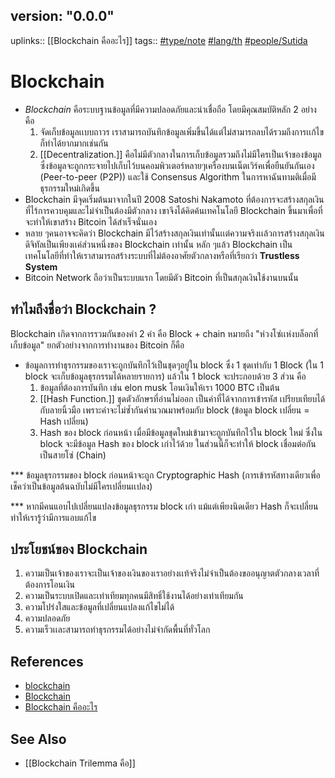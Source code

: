 ## version: "0.0.0"

uplinks:: [[Blockchain คืออะไร]]
tags:: [](app://obsidian.md/index.html#type/note)[#type/note](app://obsidian.md/index.html#type/note) [](app://obsidian.md/index.html#lang/th)[#lang/th](app://obsidian.md/index.html#lang/th) [](app://obsidian.md/index.html#people/Sutida)[#people/Sutida](app://obsidian.md/index.html#people/Sutida)

# Blockchain
- *Blockchain* คือระบบฐานข้อมูลที่มีความปลอดภัยและน่าเชื่อถือ โดยมีคุณสมบัติหลัก 2 อย่าง คือ 
	1. จัดเก็บข้อมูลเเบบถาวร เราสามารถบันทึกข้อมูลเพิ่มขึ้นได้แต่ไม่สามารถลบได้รวมถึงการเเก้ไขก็ทำได้ยากมากเช่นกัน
	2. [[Decentralization.]] คือไม่มีตัวกลางในการเก็บข้อมูลรวมถึงไม่มีใครเป็นเจ้าของข้อมูล ซึ่งข้อมูลจะถูกกระจายไปเก็บไว้บนคอมพิวเตอร์หลายๆเครื่องบนเน็ตเวิร์คเพื่อยืนยันกันเอง (Peer-to-peer (P2P)) และใช้ Consensus Algorithm ในการหาฉันทามติเมื่อมีธุรกรรมใหม่เกิดขึ้น
- Blockchain มีจุดเริ่มต้นมาจากในปี 2008  Satoshi Nakamoto ที่ต้องการจะสร้างสกุลเงินที่ไร้การควบคุมและไม่จำเป็นต้องมีตัวกลาง เขาจึงได้คิดค้นเทคโนโลยี Blockchain ขึ้นมาเพื่อที่จะทำให้เขาสร้าง Bitcoin ได้สำเร็จนั่นเอง
- หลาย ๆคนอาจจะคิดว่า Blockchain มีไว้สร้างสกุลเงินเท่านั้นเเต่ความจริงเเล้วการสร้างสกุลเงินดิจิทัลเป็นเพียงเเค่ส่วนหนึ่งของ Blockchain เท่านั้น หลัก ๆแล้ว Blockchain เป็นเทคโนโลยีที่ทำให้เราสามารถสร้างระบบที่ไม่ต้องอาศัยตัวกลางหรือที่เรียกว่า **Trustless System**
- Bitcoin Network ถือว่าเป็นระบบแรก โดยมีตัว Bitcoin ที่เป็นสกุลเงินใช้งานบนนั้น
 
## ทำไมถึงชื่อว่า Blockchain ? 
 Blockchain เกิดจากการรวมกันของคำ 2 คำ คือ Block  + chain หมายถึง "ห่วงโซ่เเห่งบล็อกที่เก็บข้อมูล" ยกตัวอย่างจากการทำงานของ Bitcoin ก็คือ 
 - ข้อมูลการทำธุรกรรมของเราจะถูกบันทึกไว้เป็นชุดๆอยู่ใน block  ซึ่ง 1 ชุดเท่ากับ 1 Block (ใน 1 block จะเก็บข้อมูลธุรกรรมได้หลายรายการ) แล้วใน 1 block จะประกอบด้วย 3 ส่วน คือ
	 1. ข้อมูลที่ต้องการบันทึก เช่น elon musk โอนเงินให้เรา 1000 BTC เป็นต้น
	 2. [[Hash Function.]] ชุดตัวอักษรที่อ่านไม่ออก เป็นค่าที่ได้จากการเข้ารหัส เปรียบเทียบได้กับลายนิ้วมือ เพราะค่าจะไม่ซ้ำกันคำนวณมาพร้อมกับ block (ข้อมูล block เปลี่ยน = Hash เปลี่ยน)
	 3. Hash ของ block ก่อนหน้า เมื่อมีข้อมูลชุดใหม่เข้ามาจะถูกบันทึกไว้ใน block ใหม่ ซึ่งใน block จะมีข้อมูล Hash ของ block เก่าไว้ด้วย ในส่วนนี้ก็จะทำให้ block เชื่อมต่อกันเป็นสายโซ่ (Chain)
	 
*** ข้อมูลธุรกรรมของ block ก่อนหน้าจะถูก Cryptographic Hash (การเข้ารหัสทางเดียวเพื่อเช็คว่าเป็นข้อมูลต้นฉบับไม่มีใครเปลี่ยนเเปลง)

*** หากมีคนแอบไปเปลี่ยนแปลงข้อมูลธุรกรรม block เก่า แม้แต่เพียงนิดเดียว Hash ก็จะเปลี่ยน ทำให้เรารู้ว่ามีการแอบแก้ไข

## ประโยชน์ของ Blockchain
1.  ความเป็นเจ้าของเราจะเป็นเจ้าของเงินของเราอย่างเเท้จริงไม่จำเป็นต้องขออนุญาตตัวกลางเวลาที่ต้องการโอนเงิน
2.  ความเป็นระบบเปิดและเท่าเทียมทุกคนมีสิทธิ์ใช้งานได้อย่างเท่าเทียมกัน
3. ความโปร่งใสและข้อมูลที่เปลี่ยนแปลงแก้ไขไม่ได้ 
4. ความปลอดภัย
5. ความเร็วเเละสามารถทำธุรกรรมได้อย่างไม่จำกัดพื้นที่ทั่วโลก


## References
- [blockchain](https://www.bitkub.com/blog/blockchain-142baeb2db28)
- [Blockchain](https://th.wikipedia.org/wiki/%E0%B8%9A%E0%B8%A5%E0%B9%87%E0%B8%AD%E0%B8%81%E0%B9%80%E0%B8%8A%E0%B8%99)
- [Blockchain คืออะไร](https://youtu.be/2oaLjzx6tZY)

## See Also
- [[Blockchain Trilemma คือ]]